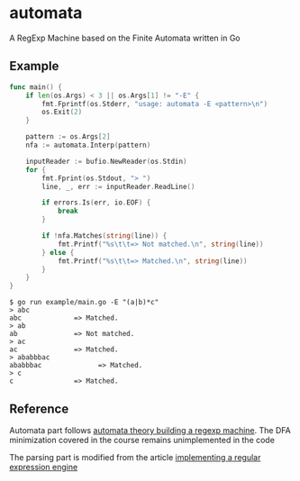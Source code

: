 # automata

A RegExp Machine based on the Finite Automata written in Go

## Example

```go
func main() {
	if len(os.Args) < 3 || os.Args[1] != "-E" {
		fmt.Fprintf(os.Stderr, "usage: automata -E <pattern>\n")
		os.Exit(2)
	}

	pattern := os.Args[2]
	nfa := automata.Interp(pattern)

	inputReader := bufio.NewReader(os.Stdin)
	for {
		fmt.Fprint(os.Stdout, "> ")
		line, _, err := inputReader.ReadLine()

		if errors.Is(err, io.EOF) {
			break
		}

		if !nfa.Matches(string(line)) {
			fmt.Printf("%s\t\t=> Not matched.\n", string(line))
		} else {
			fmt.Printf("%s\t\t=> Matched.\n", string(line))
		}
	}
}
```

```
$ go run example/main.go -E "(a|b)*c"
> abc
abc             => Matched.
> ab
ab              => Not matched.
> ac
ac              => Matched.
> ababbbac
ababbbac              => Matched.
> c
c               => Matched.
```

## Reference

Automata part follows [automata theory building a regexp machine](https://www.udemy.com/course/automata-theory-building-a-regexp-machine/).
The DFA minimization covered in the course remains unimplemented in the code

The parsing part is modified from the article [implementing a regular expression engine](https://deniskyashif.com/2019/02/17/implementing-a-regular-expression-engine/)
